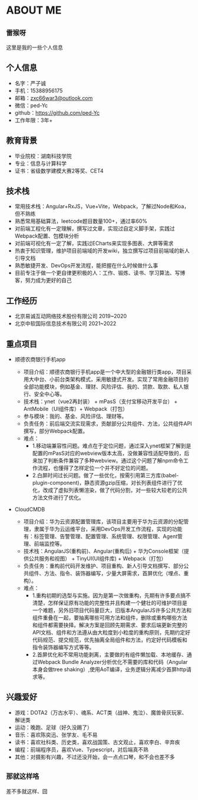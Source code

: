 # ABOUT ME

## `雷猴呀`

这里是我的一些个人信息

## 个人信息
- 名字：严子诚
- 手机：15388956175
- 邮箱：zxc66war3@outlook.com
- 微信：ped-Yc
- github：https://github.com/ped-Yc
- 工作年限：3年+

## 教育背景
- 毕业院校：湖南科技学院
- 专业：信息与计算科学
- 证书：省级数学建模大赛2等奖、CET4

## 技术栈
- 常用技术栈：Angular+RxJS，Vue+Vite，Webpack，了解过Node和Koa，但不熟练
- 熟悉常用基础算法，leetcode题目数量100+，通过率60%
- 对前端工程化有一定理解，撰写过文章，实现过自定义脚手架，实践过Webpack配置、包模块分析
- 对前端可视化有一定了解，实践过ECharts来实现多图表、大屏等需求
- 热衷于知识管理，维护项目前端域的开发wiki，独立撰写过项目前端域的新人引导文档
- 熟悉敏捷开发、DevOps开发流程，能把握在什么时候做什么事
- 目前专注于做一个更自律更积极的人：工作、锻炼、读书、学习算法、写博客，努力成为更好的自己

## 工作经历
- 北京易诚互动网络技术股份有限公司 2019~2020
- 北京中软国际信息技术有限公司 2021~2022

## 重点项目
- 顺德农商银行手机app
  - 项目介绍：顺德农商银行手机app是一个中大型的金融银行类app，项目采用大中台、小前台类架构模式，采用敏捷式开发。实现了常用金融项目的全部功能模块，例如基金、理财、风险评估、我的、贷款、取款、私人银行、安全中心等。
  - 技术栈：ynet（vue2再封装） + mPasS（支付宝移动开发平台） + AntMobile（UI组件库）+ Webpack（打包）
  - 参与模块：我的、基金、风险评估、理财等。
  - 负责任务：前后端交流实现需求，贡献部分公共组件、方法，公共组件API撰写，部分Webpack配置。
  - 难点：
    - 1.移动端兼容性问题。难点在于定位问题，通过深入ynet框架了解到是配置的mPasS对应的webview版本太高，没做兼容性适配导致的，后来加了判断条件兼容了多种webview。通过这个问题了解npm命令工作流程，也懂得了怎样定位一个并不好定位的问题。
    - 2.白屏时间过长问题。做了一些优化，按需引用第三方库(babel-plugin-component)，静态资源gzip压缩，对长列表组件进行了优化，改成了虚拟列表懒渲染，做了代码分割，对一些较大较老的公共方法文件进行了优化。

- CloudCMDB
  - 项目介绍：华为云资源配置管理库，该项目主要用于华为云资源的分配管理，隶属于华为云运维平台，采用DevOps开发工作流程，实现的功能有：标签管理、告警管理、配置管理、系统管理、权限管理、Agent管理、前端监控等。
  - 技术栈：AngularJS(重构前)、Angular(重构后) + 华为Console框架（提供公共服务和视图） + TinyUI(UI组件库) + Webpack（打包）
  - 负责任务：重构前代码开发维护、项目重构、新人引导文档撰写、部分公共组件、方法、指令、装饰器编写，少量大屏需求，首屏优化（埋点、重构）。
  - 难点：
    - 1.重构初期的选型与实施。因为是第一次做重构，先期有许多要点搞不清楚，怎样保证原有功能的完整性并且构建一个健壮的可维护项目是一个难题，另外旧项目代码量巨大，旧版本AngularJS许多公共方法和组件重叠在一起，要抽离哪些可用方法和组件，删除或重构哪些方法和组件都需要抉择。解决方案是回顾先期需求、要求后端更新完整的API文档、组件和方法遵从由大粒度到小粒度的重构原则，先期约定好代码规范、提交规范，优先抽离全局组件和方法，约定好代码模板和指令装饰器编写方式等等。
    - 2.首屏优化和不常用功能剥离，主要做的有组件懒加载、本地缓存、通过Webpack Bundle Analyzer分析优化不需要的库和代码（Angular本身会做tree shaking）,使用AoT编译，业务逻辑分离减少首屏http请求等。




## 兴趣爱好
- 游戏：DOTA2（万古水平）、魂系、ACT类（战神、鬼泣）、魔兽骨灰玩家、解谜类
- 运动：晚跑、足球（好久没踢了）
- 音乐：喜欢陈奕迅、张学友、毛不易
- 读书：喜欢社科类、历史类，喜欢战国策、古文观止，喜欢李白、辛弃疾
- 编程：前端程序员，喜欢Vue、Typescript，对后端真不熟
- 其他：对摄影有兴趣，不过还没开始，会一点点口琴，和不会也差不多

## `那就这样咯`

差不多就这样、囧